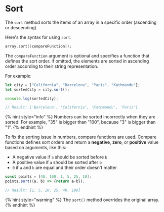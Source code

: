 # Sort

The `sort` method sorts the items of an array in a specific order (ascending or descending).

Here's the syntax for using `sort`:

```c
array.sort([compareFunction]);
```

The `compareFunction` argument is optional and specifies a function that defines the sort order. If omitted, the elements are sorted in ascending order according to their string representation.

For example:

```javascript
let city = ["California", "Barcelona", "Paris", "Kathmandu"];
let sortedCity = city.sort(); 

console.log(sortedCity);

// Result: ['Barcelona', 'California', 'Kathmandu', 'Paris']

```

{% hint style="info" %}
Numbers can be sorted incorrectly when they are sorted. For example, "35" is bigger than "100", because "3" is bigger than "1".
{% endhint %}

To fix the sorting issue in numbers, compare functions are used. Compare functions defines sort orders and return a **negative**, **zero**, or **positive** value based on arguments, like this:

* A negative value if `a` should be sorted before `b`
* A positive value if `a` should be sorted after `b`
* `0` if `a` and `b` are equal and their order doesn't matter

```javascript
const points = [40, 100, 1, 5, 25, 10];
points.sort((a, b) => {return a-b});

// Result: [1, 5, 10, 25, 40, 100]
```

{% hint style="warning" %}
The `sort()` method overrides the original array.
{% endhint %}
